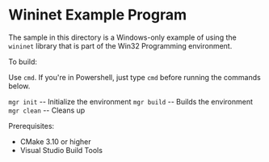 # Wininet Example Program

The sample in this directory is a Windows-only example of using the `wininet`
library that is part of the Win32 Programming environment.

To build:

Use `cmd`. If you're in Powershell, just type `cmd` before running the commands below.

`mgr init` -- Initialize the environment
`mgr build` -- Builds the environment
`mgr clean` -- Cleans up

Prerequisites:
- CMake 3.10 or higher
- Visual Studio Build Tools